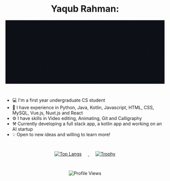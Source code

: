 <h1 align="center"> <strong>Yaqub Rahman:</strong> </h1> 
<div align="center"> 
  <img src="https://github.com/YaqubRahman/YaqubRahman/blob/main/GithubYaqub3.gif" alt="Hello, I am Yaqub Rahman"> 
</div>

# 
 - 💻 I'm a first year undergraduate CS student 
 - 📜 I have experience in Python, Java, Kotlin, Javascript, HTML, CSS, MySQL, Vue.js, Nuxt.js and React 
 - ⚙️ I have skills in Video editing, Animating, Git and Calligraphy
 - ⚒️ Currently developing a full stack app, a kotlin app and working on an AI startup
 - 💡 Open to new ideas and willing to learn more!
#

<div align="center" style="padding: 4px;"> 
  <a href="https://github.com/anuraghazra/github-readme-stats"> 
    <img src="https://github-readme-stats.vercel.app/api/top-langs/?username=YaqubRahman&amp;layout=compact&amp;theme=blue_navy" alt="Top Langs" style="margin-right: 20px;"> 
  </a> 
  <a href="https://github.com/ryo-ma/github-profile-trophy"> 
    <img src="https://github-profile-trophy.vercel.app/?username=YaqubRahman&amp;theme=tokyonight&no-bg=true&amp;column=3&amp;row=2&amp;exclude=Stars,Issues,PullRequest" alt="Trophy" style="margin-left: 20px;"> 
  </a> 
</div>

#
<div align="center">
  <img src="https://komarev.com/ghpvc/?username=YaqubRahman&amp;color=blue" alt="Profile Views">
</div>



